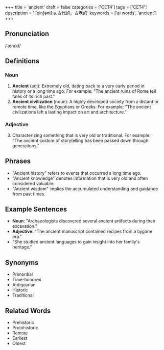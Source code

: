 +++
title = 'ancient'
draft = false
categories = ['CET4']
tags = ['CET4']
description = '[ˈein∫ənt] a.古代的，古老的'
keywords = ['ai words', 'ancient']
+++

## Pronunciation
/ˈænɪkt/

## Definitions
### Noun
1. **Ancient** (adj): Extremely old, dating back to a very early period in history or a long time ago. For example: "The ancient ruins of Rome tell tales of its rich past."
2. **Ancient civilization** (noun): A highly developed society from a distant or remote time, like the Egyptians or Greeks. For example: "The ancient civilizations left a lasting impact on art and architecture."

### Adjective
3. Characterizing something that is very old or traditional. For example: "The ancient custom of storytelling has been passed down through generations."

## Phrases
- "Ancient history" refers to events that occurred a long time ago.
- "Ancient knowledge" denotes information that is very old and often considered valuable.
- "Ancient wisdom" implies the accumulated understanding and guidance from past times.

## Example Sentences
- **Noun**: "Archaeologists discovered several ancient artifacts during their excavation."
- **Adjective**: "The ancient manuscript contained recipes from a bygone era."
- "She studied ancient languages to gain insight into her family's heritage."

## Synonyms
- Primordial
- Time-honored
- Antiquarian
- Historic
- Traditional

## Related Words
- Prehistoric
- Protohistoric
- Remote
- Earliest
- Oldest
